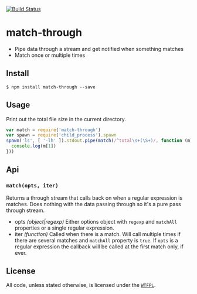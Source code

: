 [![Build Status](https://travis-ci.org/ralphtheninja/match-through.svg?branch=master)](https://travis-ci.org/ralphtheninja/match-through)

# match-through

* Pipe data through a stream and get notified when something matches
* Match once or multiple times

## Install

```
$ npm install match-through --save
```

## Usage

Print out the total file size in the current directory.

```js
var match = require('match-through')
var spawn = require('child_process').spawn
spawn('ls', [ '-lh' ]).stdout.pipe(match(/^total\s+(\S+)/, function (m) {
  console.log(m[1])
}))
```

## Api

### `match(opts, iter)`

Returns a through stream that calls back on when a regular expression is matches. Does nothing with the data passing through so it's a pure pass through stream.

* opts *(object|regexp)* Either options object with `regexp` and `matchAll` properties or a single regular expression.
* iter *(function)* Called when there is a match. Will call multiple times if there are several matches and `matchAll` property is `true`. If `opts` is a regular expression the callback will be called at the first match only, if ever.

## License
All code, unless stated otherwise, is licensed under the [`WTFPL`](http://www.wtfpl.net/txt/copying/).

